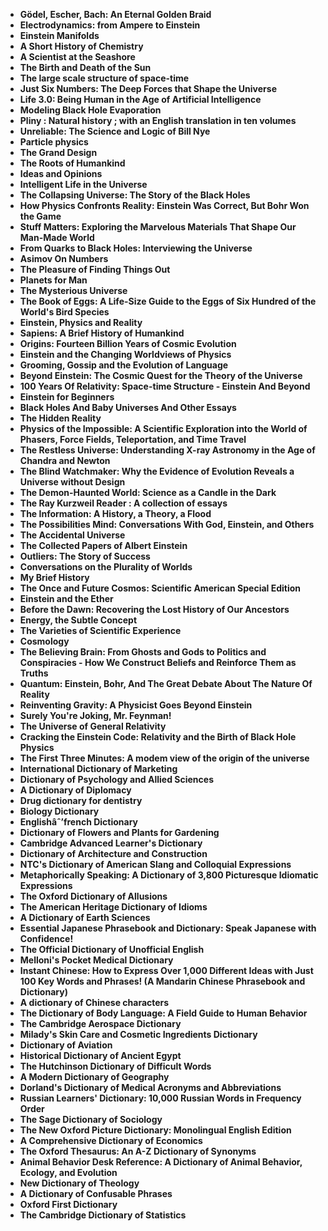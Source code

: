 <ul>

                             

 <li><b><a target="_blank" href="img/dic(1).pdf" style="text-decoration:none;">Gödel, Escher, Bach: An Eternal Golden Braid</a></b></li>

 <li><b><a target="_blank" href="img/dic(2).pdf" style="text-decoration:none;">Electrodynamics: from Ampere to Einstein</a></b></li>

<li><b><a target="_blank" href="img/dic(3).pdf" style="text-decoration:none;">Einstein Manifolds</a></b></li>
 <li><b><a target="_blank" href="img/dic(4).pdf" style="text-decoration:none;">A Short History of Chemistry</a></b></li>                              
<li><b><a target="_blank" href="img/dic(5).pdf" style="text-decoration:none;">A Scientist at the Seashore</a></b></li>
<li><b><a target="_blank" href="img/dic(6).pdf" style="text-decoration:none;">The Birth and Death of the Sun</a></b></li>
 <li><b><a target="_blank" href="img/dic(7).pdf" style="text-decoration:none;">The large scale structure of space-time</a></b></li>

 <li><b><a target="_blank" href="img/dic(8).pdf" style="text-decoration:none;"> Just Six Numbers: The Deep Forces that Shape the Universe </a></b></li>
   <li><b><a target="_blank" href="img/dic(9).pdf" style="text-decoration:none;">Life 3.0: Being Human in the Age of Artificial Intelligence</a></b></li>                             
 <li><b><a target="_blank" href="img/dic(10).pdf" style="text-decoration:none;">Modeling Black Hole Evaporation </a></b></li>                              
<li><b><a target="_blank" href="img/dic(11).pdf" style="text-decoration:none;">Pliny : Natural history ; with an English translation in ten volumes</a></b></li>
<li><b><a target="_blank" href="img/dic(12).pdf" style="text-decoration:none;">Unreliable: The Science and Logic of Bill Nye</a></b></li>
<li><b><a target="_blank" href="img/dic(13).pdf" style="text-decoration:none;">Particle physics</a></b></li>
                              
<li><b><a target="_blank" href="img/dic(14).pdf" style="text-decoration:none;">The Grand Design</a></b></li>
<li><b><a target="_blank" href="img/dic(15).pdf" style="text-decoration:none;">The Roots of Humankind</a></b></li>



<li><b><a target="_blank" href="img/dic(16).pdf" style="text-decoration:none;">Ideas and Opinions</a></b></li>

  <li><b><a target="_blank" href="img/dic(17).pdf" style="text-decoration:none;">Intelligent Life in the Universe</a></b></li>   
  
<li><b><a target="_blank" href="img/dic(18).pdf" style="text-decoration:none;">The Collapsing Universe: The Story of the Black Holes</a></b></li> 
<li><b><a target="_blank" href="img/dic(19).pdf" style="text-decoration:none;">How Physics Confronts Reality: Einstein Was Correct, But Bohr Won the Game</a></b></li> 

<li><b><a target="_blank" href="img/dic(20).pdf" style="text-decoration:none;">Stuff Matters: Exploring the Marvelous Materials That Shape Our Man-Made World </a></b></li>

<li><b><a target="_blank" href="img/dic(21).pdf" style="text-decoration:none;">From Quarks to Black Holes: Interviewing the Universe</a></b></li>
<li><b><a target="_blank" href="img/dic(22).pdf" style="text-decoration:none;">Asimov On Numbers</a></b></li> 
 <li><b><a target="_blank" href="img/dic(23).pdf" style="text-decoration:none;">The Pleasure of Finding Things Out</a></b></li> 
 

   <li><b><a target="_blank" href="img/dic(24).pdf" style="text-decoration:none;">Planets for Man</a></b></li>
 
   <li><b><a target="_blank" href="img/dic(25).pdf" style="text-decoration:none;">The Mysterious Universe</a></b></li>                              
 <li><b><a target="_blank" href="img/dic(26).pdf" style="text-decoration:none;">The Book of Eggs: A Life-Size Guide to the Eggs of Six Hundred of the World's Bird Species</a></b></li>
 
   
 
   <li><b><a target="_blank" href="img/dic(28).pdf" style="text-decoration:none;">Einstein, Physics and Reality </a></b></li>
 
   <li><b><a target="_blank" href="img/dic(29).pdf" style="text-decoration:none;">Sapiens: A Brief History of Humankind </a></b></li>                              

  <li><b><a target="_blank" href="img/dic(30).pdf" style="text-decoration:none;">Origins: Fourteen Billion Years of Cosmic Evolution</a></b></li>
 
   <li><b><a target="_blank" href="img/dic(31).pdf" style="text-decoration:none;">Einstein and the Changing Worldviews of Physics</a></b></li> 
    <li><b><a target="_blank" href="img/dic(32).pdf" style="text-decoration:none;">Grooming, Gossip and the Evolution of Language</a></b></li> 

   <li><b><a target="_blank" href="img/dic(33).pdf" style="text-decoration:none;">Beyond Einstein: The Cosmic Quest for the Theory
of the Universe</a></b></li>                              

  <li><b><a target="_blank" href="img/dic(34).pdf" style="text-decoration:none;">100 Years Of Relativity: Space-time Structure - Einstein And Beyond</a></b></li> 
 

  <li><b><a target="_blank" href="img/dic(36).pdf" style="text-decoration:none;">Einstein for Beginners</a></b></li> 
 
<li><b><a target="_blank" href="img/dic(37).pdf" style="text-decoration:none;">Black Holes And Baby Universes And Other Essays</a></b></li>
 <li><b><a target="_blank" href="img/dic(38).pdf" style="text-decoration:none;">The Hidden Reality</a></b></li>
<li><b><a target="_blank" href="img/dic(39).pdf" style="text-decoration:none;">Physics of the Impossible: A Scientific Exploration into the World of Phasers, Force Fields, Teleportation, and Time Travel</a></b></li>
 <li><b><a target="_blank" href="img/dic(40).pdf" style="text-decoration:none;">The Restless Universe: Understanding X-ray Astronomy in the Age of Chandra and Newton</a></b></li>                              
<li><b><a target="_blank" href="img/dic(41).pdf" style="text-decoration:none;">The Blind Watchmaker: Why the Evidence of Evolution Reveals a Universe without Design</a></b></li>
<li><b><a target="_blank" href="img/dic(42).pdf" style="text-decoration:none;">The Demon-Haunted World: Science as a Candle in the Dark </a></b></li>
 
  <li><b><a target="_blank" href="img/dic(43).pdf" style="text-decoration:none;">The Ray Kurzweil Reader : A collection of essays</a></b></li>
 <li><b><a target="_blank" href="img/dic(44).pdf" style="text-decoration:none;">The Information: A History, a Theory, a Flood</a></b></li>
   <li><b><a target="_blank" href="img/dic(45).pdf" style="text-decoration:none;">The Possibilities Mind: Conversations With God,
Einstein, and Others</a></b></li>                             
                             
<li><b><a target="_blank" href="img/dic(47).pdf" style="text-decoration:none;">The Accidental Universe</a></b></li>
<li><b><a target="_blank" href="img/dic(48).pdf" style="text-decoration:none;">The Collected Papers of Albert Einstein</a></b></li>

<li><b><a target="_blank" href="img/dic(49).pdf" style="text-decoration:none;">Outliers: The Story of Success </a></b></li>
                              
<li><b><a target="_blank" href="img/dic(50).pdf" style="text-decoration:none;">Conversations on the Plurality of Worlds</a></b></li>
<li><b><a target="_blank" href="img/dic(51).pdf" style="text-decoration:none;">My Brief History </a></b></li>

<li><b><a target="_blank" href="img/dic(53).pdf" style="text-decoration:none;">The Once and Future Cosmos: Scientific American Special Edition </a></b></li>
 
<li><b><a target="_blank" href="img/dic(54).pdf" style="text-decoration:none;">Einstein and the Ether </a></b></li>

<li><b><a target="_blank" href="img/dic(55).pdf" style="text-decoration:none;">Before the Dawn: Recovering the Lost History of Our Ancestors</a></b></li>
 
  <li><b><a target="_blank" href="img/dic(56).pdf" style="text-decoration:none;">Energy, the Subtle Concept </a></b></li>                              

  <li><b><a target="_blank" href="img/dic(57).pdf" style="text-decoration:none;">The Varieties of Scientific Experience </a></b></li>
 
   <li><b><a target="_blank" href="img/dic(58).pdf" style="text-decoration:none;">Cosmology </a></b></li>
    <li><b><a target="_blank" href="img/dic(59).pdf" style="text-decoration:none;">The Believing Brain: From Ghosts and Gods to Politics and Conspiracies - How We Construct Beliefs and Reinforce Them as Truths </a></b></li>
 
  <li><b><a target="_blank" href="img/dic(60).pdf" style="text-decoration:none;">Quantum: Einstein, Bohr, And The Great Debate About The Nature Of Reality </a></b></li>
 
   <li><b><a target="_blank" href="img/dic(61).pdf" style="text-decoration:none;">Reinventing Gravity: A Physicist Goes Beyond Einstein </a></b></li>
 
   <li><b><a target="_blank" href="img/dic(62).pdf" style="text-decoration:none;">Surely You're Joking, Mr. Feynman! </a></b></li>
 
   <li><b><a target="_blank" href="img/dic(63).pdf" style="text-decoration:none;">The Universe of General Relativity</a></b></li>                              

  <li><b><a target="_blank" href="img/dic(64).pdf" style="text-decoration:none;">Cracking the Einstein Code: Relativity and the Birth of Black Hole Physics</a></b></li>
 
   <li><b><a target="_blank" href="img/dic(65).pdf" style="text-decoration:none;">The First Three Minutes: A modem view of the origin of
the universe </a></b></li> 
 
   <li><b><a target="_blank" href="img/dic(67).pdf" style="text-decoration:none;">International Dictionary of Marketing</a></b></li>                              

  <li><b><a target="_blank" href="img/dic(68).pdf" style="text-decoration:none;">Dictionary of Psychology and Allied Sciences</a></b></li> 
 
  
   <li><b><a target="_blank" href="img/dic(69).pdf" style="text-decoration:none;">A Dictionary of Diplomacy</a></b></li>                              

  <li><b><a target="_blank" href="img/dic(70).pdf" style="text-decoration:none;">Drug dictionary for dentistry </a></b></li> 
  
 
 <li><b><a target="_blank" href="img/dic(71).pdf" style="text-decoration:none;">Biology Dictionary</a></b></li>
 
 <li><b><a target="_blank" href="img/dic(72).pdf" style="text-decoration:none;">Englishâˆ’french Dictionary</a></b></li> 
 
 
 <li><b><a target="_blank" href="img/dic(73).pdf" style="text-decoration:none;">Dictionary of Flowers and Plants for Gardening </a></b></li>
  <li><b><a target="_blank" href="img/dic(74).pdf" style="text-decoration:none;">Cambridge Advanced Learner's Dictionary</a></b></li>
                           
<li><b><a target="_blank" href="img/dic(76).rar" style="text-decoration:none;">Dictionary of Architecture and Construction</a></b></li>

 <li><b><a target="_blank" href="img/dic(1).pdf" style="text-decoration:none;">NTC's Dictionary of American Slang and Colloquial Expressions</a></b></li> 
 
 
 <li><b><a target="_blank" href="img/dic(7).pdf" style="text-decoration:none;">Metaphorically Speaking: A Dictionary of 3,800 Picturesque Idiomatic Expressions </a></b></li>
  <li><b><a target="_blank" href="img/dic(19).pdf" style="text-decoration:none;">The Oxford Dictionary of Allusions</a></b></li>


 <li><b><a target="_blank" href="img/dic(22).pdf" style="text-decoration:none;">The American Heritage Dictionary of Idioms</a></b></li> 
 
 
 <li><b><a target="_blank" href="img/dic(23).pdf" style="text-decoration:none;">A Dictionary of Earth Sciences </a></b></li>
  <li><b><a target="_blank" href="img/dic(32).pdf" style="text-decoration:none;">Essential Japanese Phrasebook and Dictionary: Speak Japanese with Confidence!</a></b></li>

 <li><b><a target="_blank" href="img/dic(59).pdf" style="text-decoration:none;">The Official Dictionary of Unofficial English</a></b></li>
  <li><b><a target="_blank" href="img/dic(75).pdf" style="text-decoration:none;">Melloni's Pocket Medical Dictionary</a></b></li>

 <li><b><a target="_blank" href="img/dic(66).pdf" style="text-decoration:none;">Instant Chinese: How to Express Over 1,000 Different Ideas with Just 100 Key Words and Phrases! (A Mandarin Chinese Phrasebook and Dictionary) </a></b></li>
  <li><b><a target="_blank" href="img/dic(77).pdf" style="text-decoration:none;">A dictionary of Chinese characters</a></b></li>

 <li><b><a target="_blank" href="img/dic(78).pdf" style="text-decoration:none;">The Dictionary of Body Language: A Field Guide to Human Behavior</a></b></li>
  <li><b><a target="_blank" href="img/dic(79).pdf" style="text-decoration:none;">The Cambridge Aerospace Dictionary</a></b></li>
  <li><b><a target="_blank" href="img/dic(80).pdf" style="text-decoration:none;">Milady's Skin Care and Cosmetic Ingredients Dictionary</a></b></li>
  
  
  <li><b><a target="_blank" href="img/dic(81).pdf" style="text-decoration:none;">Dictionary of Aviation </a></b></li>
  <li><b><a target="_blank" href="img/dic(82).pdf" style="text-decoration:none;">Historical Dictionary of Ancient Egypt</a></b></li>

 <li><b><a target="_blank" href="img/dic(83).pdf" style="text-decoration:none;">The Hutchinson Dictionary of Difficult Words</a></b></li>
  <li><b><a target="_blank" href="img/dic(84).rar" style="text-decoration:none;"> A Modern Dictionary of Geography</a></b></li>
  <li><b><a target="_blank" href="img/dic(85).pdf" style="text-decoration:none;">Dorland's Dictionary of Medical Acronyms and Abbreviations</a></b></li> 
  
   <li><b><a target="_blank" href="img/dic(86).pdf" style="text-decoration:none;">Russian Learners' Dictionary: 10,000 Russian Words in Frequency Order</a></b></li>  
  
<li><b><a target="_blank" href="img/dic(87).pdf" style="text-decoration:none;">The Sage Dictionary of Sociology</a></b></li> 
  
   <li><b><a target="_blank" href="img/dic(88).pdf" style="text-decoration:none;">The New Oxford Picture Dictionary: Monolingual English Edition</a></b></li>  
  
 <li><b><a target="_blank" href="img/dic(89).pdf" style="text-decoration:none;">A Comprehensive Dictionary of Economics</a></b></li> 
  
   <li><b><a target="_blank" href="img/dic(90).pdf" style="text-decoration:none;">The Oxford Thesaurus: An A-Z Dictionary of Synonyms</a></b></li>  
  
<li><b><a target="_blank" href="img/dic(91).pdf" style="text-decoration:none;">Animal Behavior Desk Reference: A Dictionary of Animal Behavior, Ecology, and Evolution</a></b></li>  
  
 <li><b><a target="_blank" href="img/dic(92).pdf" style="text-decoration:none;">New Dictionary of Theology</a></b></li> 
  
   <li><b><a target="_blank" href="img/dic(93).pdf" style="text-decoration:none;">A Dictionary of Confusable Phrases</a></b></li> 
  
   
 <li><b><a target="_blank" href="img/dic(94).pdf" style="text-decoration:none;">Oxford First Dictionary </a></b></li> 
  
   <li><b><a target="_blank" href="img/dic(95).pdf" style="text-decoration:none;">The Cambridge Dictionary of Statistics</a></b></li>  
 </ul>
